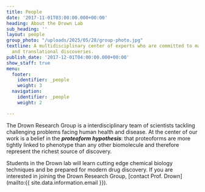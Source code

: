 ```yaml
---
title: People
date: '2017-11-01T03:00:00.000+00:00'
heading: About the Drown Lab
sub_heading: ''
layout: people
group_photo: "/uploads/2025/05/28/group-photo.jpg"
textline: A multidisciplinary center of experts who are committed to making both basic
  and translational discoveries.
publish_date: '2017-12-01T04:00:00.000+00:00'
show_staff: true
menu:
  footer:
    identifier: _people
    weight: 3
  navigation:
    identifier: _people
    weight: 2

---
```

The Drown Research Group is a interdisciplinary team of scientists tackling challenging problems facing human health and disease. At the center of our work is a belief in the **_proteoform hypothesis_**: that proteoforms are more tightly linked to phenotype than any other biomolecule and therefore represent the richest source of discovery.

Students in the Drown lab will learn cutting edge chemical biology techniques and be prepared for modern drug discovery. If you are interested in joining the Drown Research Group, [contact Prof. Drown](mailto:{{ site.data.information.email }}).